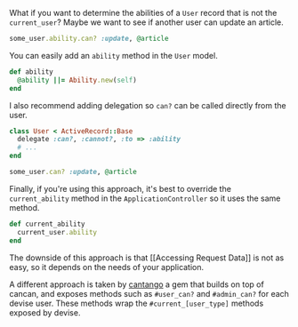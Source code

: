 What if you want to determine the abilities of a `User` record that is not the `current_user`? Maybe we want to see if another user can update an article.

```ruby
some_user.ability.can? :update, @article
```

You can easily add an `ability` method in the `User` model.

```ruby
def ability
  @ability ||= Ability.new(self)
end
```

I also recommend adding delegation so `can?` can be called directly from the user.

```ruby
class User < ActiveRecord::Base
  delegate :can?, :cannot?, :to => :ability
  # ...
end

some_user.can? :update, @article
```

Finally, if you're using this approach, it's best to override the `current_ability` method in the `ApplicationController` so it uses the same method.

```ruby
def current_ability
  current_user.ability
end
```

The downside of this approach is that [[Accessing Request Data]] is not as easy, so it depends on the needs of your application.

A different approach is taken by [cantango](https://github.com/kristianmandrup/cantango) a gem that builds on top of cancan, and exposes methods such as `#user_can?` and `#admin_can?` for each devise user. These methods wrap the `#current_[user_type]` methods exposed by devise.